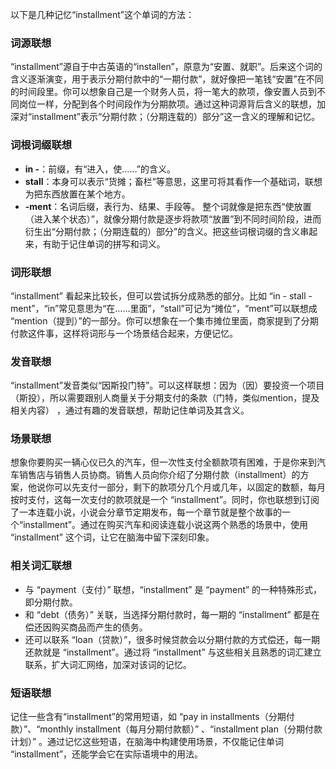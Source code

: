 以下是几种记忆“installment”这个单词的方法：

### 词源联想
“installment”源自于中古英语的“installen”，原意为“安置、就职”。后来这个词的含义逐渐演变，用于表示分期付款中的“一期付款”，就好像把一笔钱“安置”在不同的时间段里。你可以想象自己是一个财务人员，将一笔大的款项，像安置人员到不同岗位一样，分配到各个时间段作为分期款项。通过这种词源背后含义的联想，加深对“installment”表示“分期付款；（分期连载的）部分”这一含义的理解和记忆。

### 词根词缀联想
 - **in -**：前缀，有“进入，使……”的含义。
 - **stall**：本身可以表示“货摊；畜栏”等意思，这里可将其看作一个基础词，联想为把东西放置在某个地方。
 - **-ment**：名词后缀，表行为、结果、手段等。
整个词就像是把东西“使放置（进入某个状态）”，就像分期付款是逐步将款项“放置”到不同时间阶段，进而衍生出“分期付款；（分期连载的）部分”的含义。把这些词根词缀的含义串起来，有助于记住单词的拼写和词义。

### 词形联想
“installment” 看起来比较长，但可以尝试拆分成熟悉的部分。比如 “in - stall - ment”，“in”常见意思为“在……里面”，“stall”可记为“摊位”，“ment”可以联想成 “mention（提到）”的一部分。你可以想象在一个集市摊位里面，商家提到了分期付款这件事，这样将词形与一个场景结合起来，方便记忆。

### 发音联想
“installment”发音类似“因斯投门特”。可以这样联想：因为（因）要投资一个项目（斯投），所以需要跟别人商量关于分期支付的条款（门特，类似mention，提及相关内容） ，通过有趣的发音联想，帮助记住单词及其含义。

### 场景联想
想象你要购买一辆心仪已久的汽车，但一次性支付全额款项有困难，于是你来到汽车销售店与销售人员协商。销售人员向你介绍了分期付款（installment）的方案，他说你可以先支付一部分，剩下的款项分几个月或几年，以固定的数额，每月按时支付，这每一次支付的款项就是一个 “installment”。同时，你也联想到订阅了一本连载小说，小说会分章节定期发布，每一个章节就是整个故事的一个“installment”。通过在购买汽车和阅读连载小说这两个熟悉的场景中，使用 “installment” 这个词，让它在脑海中留下深刻印象。

### 相关词汇联想
 - 与 “payment（支付）” 联想，“installment” 是 “payment” 的一种特殊形式，即分期付款。
 - 和 “debt（债务）” 关联，当选择分期付款时，每一期的 “installment” 都是在偿还因购买商品而产生的债务。
 - 还可以联系 “loan（贷款）”，很多时候贷款会以分期付款的方式偿还，每一期还款就是 “installment”。通过将 “installment” 与这些相关且熟悉的词汇建立联系，扩大词汇网络，加深对该词的记忆。

### 短语联想
记住一些含有“installment”的常用短语，如 “pay in installments（分期付款）”、“monthly installment（每月分期付款额）” 、“installment plan（分期付款计划）” 。通过记忆这些短语，在脑海中构建使用场景，不仅能记住单词 “installment”，还能学会它在实际语境中的用法。 